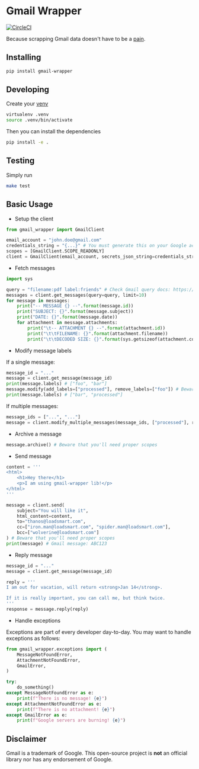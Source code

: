 # Gmail Wrapper

[![CircleCI](https://circleci.com/gh/loadsmart/gmail-wrapper/tree/master.svg?style=svg&circle-token=110f54407b50c79865fe1f9b4352e213bc68504b)](https://circleci.com/gh/loadsmart/gmail-wrapper/tree/master)

Because scrapping Gmail data doesn't have to be a [pain](https://googleapis.github.io/google-api-python-client/docs/dyn/gmail_v1.html).

## Installing

```sh
pip install gmail-wrapper
```

## Developing

Create your [venv](https://packaging.python.org/tutorials/installing-packages/#creating-virtual-environments)

```sh
virtualenv .venv
source .venv/bin/activate
```

Then you can install the dependencies

```sh
pip install -e .
```

## Testing

Simply run

```sh
make test
```

## Basic Usage

- Setup the client

```python
from gmail_wrapper import GmailClient

email_account = "john.doe@gmail.com"
credentials_string = "{...}" # You must generate this on your Google account
scopes = [GmailClient.SCOPE_READONLY]
client = GmailClient(email_account, secrets_json_string=credentials_string, scopes=scopes)
```

- Fetch messages

```python
import sys

query = "filename:pdf label:friends" # Check Gmail query docs: https://support.google.com/mail/answer/7190
messages = client.get_messages(query=query, limit=10)
for message in messages:
    print("-- MESSAGE {} --".format(message.id))
    print("SUBJECT: {}".format(message.subject))
    print("DATE: {}".format(message.date))
    for attachment in message.attachments:
        print("\t-- ATTACHMENT {} --".format(attachment.id))
        print("\t\tFILENAME: {}".format(attachment.filename))
        print("\t\tDECODED SIZE: {}".format(sys.getsizeof(attachment.content)))
```

- Modify message labels

If a single message:

```python
message_id = "..."
message = client.get_message(message_id)
print(message.labels) # ["foo", "bar"]
message.modify(add_labels=["processed"], remove_labels=["foo"]) # Beware that you'll need proper scopes
print(message.labels) # ["bar", "processed"]
```

If multiple messages:

```python
message_ids = ["...", "..."]
message = client.modify_multiple_messages(message_ids, ["processed"], remove_labels=["foo"])
```

- Archive a message

```python
message.archive() # Beware that you'll need proper scopes
```

- Send message

```python
content = '''
<html>
    <h1>Hey there</h1>
    <p>I am using gmail-wrapper lib!</p>
</html>
'''

message = client.send(
    subject="You will like it",
    html_content=content,
    to="thanos@loadsmart.com",
    cc=["iron.man@loadsmart.com", "spider.man@loadsmart.com"],
    bcc=["wolverine@loadsmart.com"]
) # Beware that you'll need proper scopes
print(message) # Gmail message: ABC123
```

- Reply message

```python
message_id = "..."
message = client.get_message(message_id)

reply = '''
I am out for vacation, will return <strong>Jan 14</strong>.

If it is really important, you can call me, but think twice.
'''
response = message.reply(reply)
```

- Handle exceptions

Exceptions are part of every developer day-to-day. You may want to handle exceptions as follows:

```python
from gmail_wrapper.exceptions import (
    MessageNotFoundError,
    AttachmentNotFoundError,
    GmailError,
)

try:
    do_something()
except MessageNotFoundError as e:
    print(f"There is no message! {e}")
except AttachmentNotFoundError as e:
    print(f"There is no attachment! {e}")
except GmailError as e:
    print(f"Google servers are burning! {e}")
```

## Disclaimer

Gmail is a trademark of Google. This open-source project is **not** an official library nor has any endorsement of Google.

